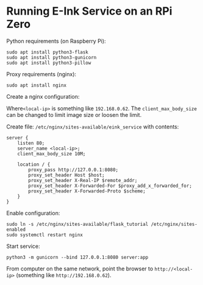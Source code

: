 # Running E-Ink Service on an RPi Zero

Python requirements (on Raspberry Pi):

```shell
sudo apt install python3-flask
sudo apt install python3-gunicorn
sudo apt install python3-pillow
```

Proxy requirements (nginx):

```shell
sudo apt install nginx
```

Create a nginx configuration:

Where`<local-ip>` is something like `192.168.0.62`.
The `client_max_body_size` can be changed to limit image size or loosen the limit.

Create file: `/etc/nginx/sites-available/eink_service` with contents:

```nginx
server {
    listen 80;
    server_name <local-ip>;
    client_max_body_size 10M;

    location / {
        proxy_pass http://127.0.0.1:8080;
        proxy_set_header Host $host;
        proxy_set_header X-Real-IP $remote_addr;
        proxy_set_header X-Forwarded-For $proxy_add_x_forwarded_for;
        proxy_set_header X-Forwarded-Proto $scheme;
    }
}
```

Enable configuration:

```shell
sudo ln -s /etc/nginx/sites-available/flask_tutorial /etc/nginx/sites-enabled
sudo systemctl restart nginx
```

Start service:

```shell
python3 -m gunicorn --bind 127.0.0.1:8080 server:app
```

From computer on the same network, point the browser to `http://<local-ip>` (something like `http://192.168.0.62`).